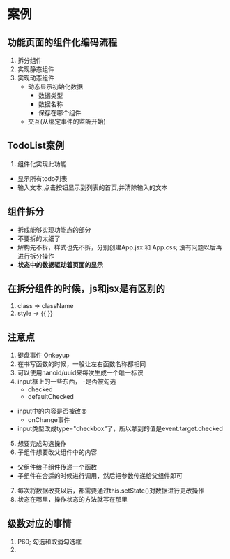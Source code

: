 # 案例

## 功能页面的组件化编码流程
1. 拆分组件
2. 实现静态组件
3. 实现动态组件
    - 动态显示初始化数据
        - 数据类型
        - 数据名称
        - 保存在哪个组件
    - 交互(从绑定事件的监听开始)

## TodoList案例
1. 组件化实现此功能
- 显示所有todo列表
- 输入文本,点击按钮显示到列表的首页,并清除输入的文本

## 组件拆分
- 拆成能够实现功能点的部分
- 不要拆的太细了
- 解构先不拆，样式也先不拆，分别创建App.jsx 和 App.css; 没有问题以后再进行拆分操作
- **状态中的数据驱动着页面的显示**

## 在拆分组件的时候，js和jsx是有区别的
1. class => className
2. style -> {{ }}

## 注意点
1. 键盘事件 Onkeyup
2. 在书写函数的时候，一般让左右函数名称都相同
3. 可以使用nanoid/uuid来每次生成一个唯一标识
4. input框上的一些东西，
-是否被勾选
    - checked
    - defaultChecked 
- input中的内容是否被改变
    - onChange事件
- input类型改成type="checkbox"了，所以拿到的值是event.target.checked
5. 想要完成勾选操作
6. 子组件想要改父组件中的内容
- 父组件给子组件传递一个函数
- 子组件在合适的时候进行调用，然后把参数传递给父组件即可
7. 每次将数据改变以后，都需要通过this.setState()对数据进行更改操作
8. 状态在哪里，操作状态的方法就写在那里
## 级数对应的事情
1. P60; 勾选和取消勾选框
2. 



